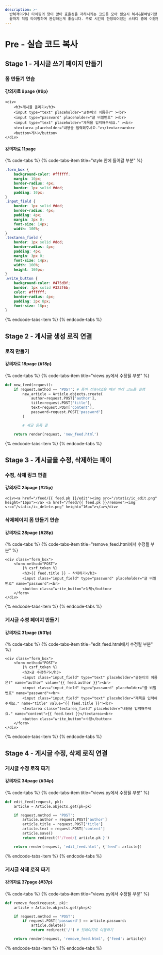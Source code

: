 ```yaml
---
description: >-
  반복적이거나 타이핑의 양이 많아 효율성을 저하시키는 코드를 모아 필요시 복사&붙여넣기할 수 있도록 준비하였습니다. 시간이 충분하다면 처음부터
  끝까지 직접 타이핑하며 완성하는게 좋습니다. 주로 시간이 한정되어있는 스터디 중에 이용됩니다.
---
```


# Pre - 실습 코드 복사

## Stage 1 - 게시글 쓰기 페이지 만들기

### 폼 만들기 연습

#### 강의자료 9page {#9p}

```markup
<div>
    <h3>게시물 올리기</h3>
    <input type="text" placeholder="글쓴이의 이름은?" ><br>
    <input type="password" placeholder="글 비밀번호" ><br>
    <input type="text" placeholder="제목을 입력해주세요." ><br>
    <textarea placeholder="내용을 입력해주세요."></textarea><br>
    <button>게시</button>
</div>
```

####  강의자료 11page

{% code-tabs %}
{% code-tabs-item title="style 안에 들어갈 부분" %}
```css
.form_box {
    background-color: #ffffff;
    margin: 10px;
    border-radius: 4px;
    border: 1px solid #ddd;
    padding: 10px;
}
.input_field {
    border: 1px solid #ddd;
    border-radius: 4px;
    padding: 4px;
    margin: 3px 0;
    font-size: 14px;
    width: 100%;
}
.textarea_field {
    border: 1px solid #ddd;
    border-radius: 4px;
    padding: 4px;
    margin: 3px 0;
    font-size: 14px;
    width: 100%;
    height: 160px;
}
.write_button {
    background-color: #475d9f;
    border: 1px solid #323f6b;
    color: #ffffff;
    border-radius: 4px;
    padding: 2px 8px;
    font-size: 18px;
}
```
{% endcode-tabs-item %}
{% endcode-tabs %}

## Stage 2 - 게시글 생성 로직 연결

### 로직 만들기

#### 강의자료 18page {#18p}

{% code-tabs %}
{% code-tabs-item title="views.py에서 수정될 부분" %}
```python
def new_feed(request):
    if request.method == 'POST': # 폼이 전송되었을 때만 아래 코드를 실행
        new_article = Article.objects.create(
            author=request.POST['author'],
            title=request.POST['title'],
            text=request.POST['content'],
            password=request.POST['password']
        )

        # 새글 등록 끝

    return render(request, 'new_feed.html')
```
{% endcode-tabs-item %}
{% endcode-tabs %}

##  Stage 3 - 게시글을 수정, 삭제하는 페이

### 수정, 삭제 링크 연결

#### 강의자료 25page {#25p}

```markup
<div><a href="/feed/{{ feed.pk }}/edit"><img src="/static/ic_edit.png" height="16px"></a> <a href="/feed/{{ feed.pk }}/remove"><img src="/static/ic_delete.png" height="16px"></a></div>
```

### 삭제페이지 폼 만들기 연습

#### 강의자료 28page {#28p}

{% code-tabs %}
{% code-tabs-item title="remove\_feed.html에서 수정될 부분" %}
```markup
<div class="form_box">
    <form method="POST">
        {% csrf_token %}
        <h3>{{ feed.title }} - 삭제하기</h3>
        <input class="input_field" type="password" placeholder="글 비밀번호" name="password"><br>
        <button class="write_button">삭제</button>
    </form>
</div>
```
{% endcode-tabs-item %}
{% endcode-tabs %}

###  게시글 수정 페이지 만들기

#### 강의자료 31page {#31p}

{% code-tabs %}
{% code-tabs-item title="edit\_feed.html에서 수정될 부분" %}
```markup
<div class="form_box">
    <form method="POST">
        {% csrf_token %}
        <h3>글 수정하기</h3>
        <input class="input_field" type="text" placeholder="글쓴이의 이름은?" name="author" value="{{ feed.author }}"><br>
        <input class="input_field" type="password" placeholder="글 비밀번호" name="password"><br>
        <input class="input_field" type="text" placeholder="제목을 입력해주세요." name="title" value="{{ feed.title }}"><br>
        <textarea class="textarea_field" placeholder="내용을 입력해주세요." name="content">{{ feed.text }}</textarea><br>
        <button class="write_button">수정</button>
    </form>
</div>
```
{% endcode-tabs-item %}
{% endcode-tabs %}

## Stage 4 - 게시글 수정, 삭제 로직 연결

### 게시글 수정 로직 짜기

#### 강의자료 34page {#34p}

{% code-tabs %}
{% code-tabs-item title="views.py에서 수정될 부분" %}
```python
def edit_feed(request, pk):
    article = Article.objects.get(pk=pk)

    if request.method == 'POST':
        article.author = request.POST['author']
        article.title = request.POST['title']
        article.text = request.POST['content']
        article.save()
        return redirect(f'/feed/{ article.pk }')

    return render(request, 'edit_feed.html', {'feed': article})
```
{% endcode-tabs-item %}
{% endcode-tabs %}

###  게시글 삭제 로직 짜기

#### 강의자료 37page {#37p}

{% code-tabs %}
{% code-tabs-item title="views.py에서 수정될 부분" %}
```python
def remove_feed(request, pk):
    article = Article.objects.get(pk=pk)

    if request.method == 'POST':
        if request.POST['password'] == article.password:
            article.delete()
            return redirect('/') # 첫페이지로 이동하기

    return render(request, 'remove_feed.html', {'feed': article})
```
{% endcode-tabs-item %}
{% endcode-tabs %}

